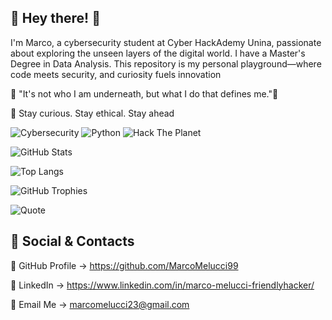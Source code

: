 ## 🚀 Hey there! 👋 


I'm Marco, a cybersecurity student at Cyber HackAdemy Unina, passionate about exploring the unseen layers of the digital world. I have a Master's Degree in Data Analysis. This repository is my personal playground—where code meets security, and curiosity fuels innovation


🦇 "It's not who I am underneath, but what I do that defines me."🦇


🔎 Stay curious. Stay ethical. Stay ahead


![Cybersecurity](https://img.shields.io/badge/Cybersecurity-🔥-red?style=for-the-badge) ![Python](https://img.shields.io/badge/Python-🐍-blue?style=for-the-badge) ![Hack The Planet](https://img.shields.io/badge/Hack%20The%20Planet-💻-purple?style=for-the-badge)


![GitHub Stats](https://github-readme-stats.vercel.app/api?username=MarcoMelucci99&show_icons=true&theme=radical)


![Top Langs](https://github-readme-stats.vercel.app/api/top-langs/?username=MarcoMelucci99&layout=compact&theme=radical)


![GitHub Trophies](https://github-profile-trophy.vercel.app/?username=MarcoMelucci99&theme=dracula)


![Quote](https://quotes-github-readme.vercel.app/api?type=horizontal&theme=radical)


## 📌 Social & Contacts
🐙 GitHub Profile → https://github.com/MarcoMelucci99


💼 LinkedIn → https://www.linkedin.com/in/marco-melucci-friendlyhacker/


📧 Email Me → marcomelucci23@gmail.com
